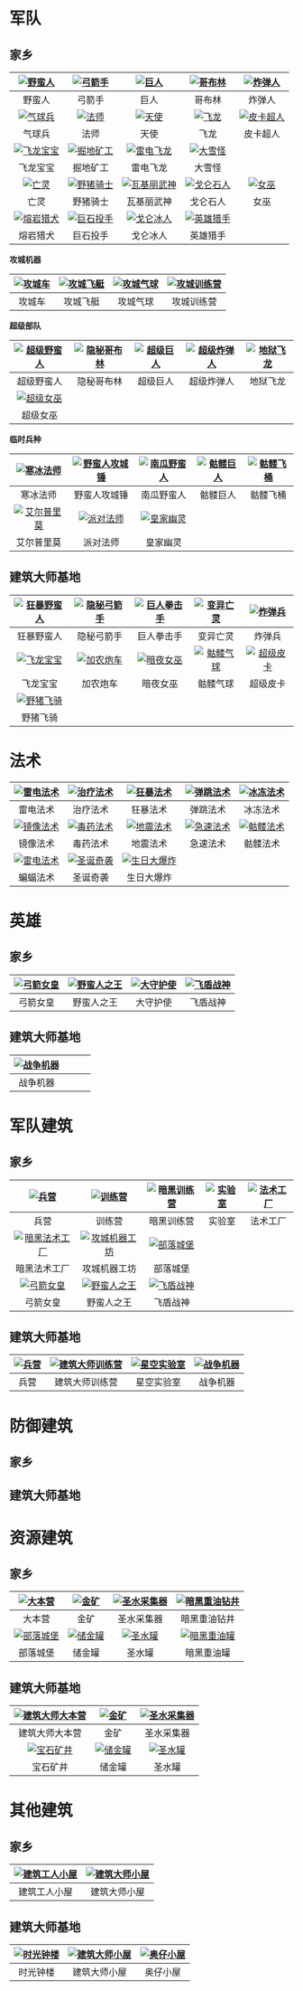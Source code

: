 # 军队

## 家乡

|[![野蛮人](/wiki/Troops/HomeVillage/Barbarian/icon.png "野蛮人")](/wiki/Troops/HomeVillage/Barbarian/wiki.md)|[![弓箭手](/wiki/Troops/HomeVillage/Archer/icon.png "弓箭手")](/wiki/Troops/HomeVillage/Archer/wiki.md)|[![巨人](/wiki/Troops/HomeVillage/Giant/icon.png "巨人")](/wiki/Troops/HomeVillage/Giant/wiki.md)|[![哥布林](/wiki/Troops/HomeVillage/Goblin/icon.png "哥布林")](/wiki/Troops/HomeVillage/Goblin/wiki.md)|[![炸弹人](/wiki/Troops/HomeVillage/WallBreaker/icon.png "炸弹人")](/wiki/Troops/HomeVillage/WallBreaker/wiki.md)|
|:-:|:-:|:-:|:-:|:-:|
|野蛮人|弓箭手|巨人|哥布林|炸弹人|
[![气球兵](/wiki/Troops/HomeVillage/Balloon/icon.png "气球兵")](/wiki/Troops/HomeVillage/Balloon/wiki.md)|[![法师](/wiki/Troops/HomeVillage/Wizard/icon.png "法师")](/wiki/Troops/HomeVillage/Wizard/wiki.md)|[![天使](/wiki/Troops/HomeVillage/Healer/icon.png "天使")](/wiki/Troops/HomeVillage/Healer/wiki.md)|[![飞龙](/wiki/Troops/HomeVillage/Dragon/icon.png "飞龙")](/wiki/Troops/HomeVillage/Dragon/wiki.md)|[![皮卡超人](/wiki/Troops/HomeVillage/PEKKA/icon.png "皮卡超人")](/wiki/Troops/HomeVillage/PEKKA/wiki.md)|
|气球兵|法师|天使|飞龙|皮卡超人|
[![飞龙宝宝](/wiki/Troops/HomeVillage/BabyDragon/icon.png "飞龙宝宝")](/wiki/Troops/HomeVillage/BabyDragon/wiki.md)|[![掘地矿工](/wiki/Troops/HomeVillage/Miner/icon.png "掘地矿工")](/wiki/Troops/HomeVillage/Miner/wiki.md)|[![雷电飞龙](/wiki/Troops/HomeVillage/ElectroDragon/icon.png "雷电飞龙")](/wiki/Troops/HomeVillage/ElectroDragon/wiki.md)|[![大雪怪](/wiki/Troops/HomeVillage/Yeti/icon.png "大雪怪")](/wiki/Troops/HomeVillage/Yeti/wiki.md)|
飞龙宝宝|掘地矿工|雷电飞龙|大雪怪|
|[![亡灵](/wiki/Troops/HomeVillage/Gargoyle/icon.png "亡灵")](/wiki/Troops/HomeVillage/Gargoyle/wiki.md)|[![野猪骑士](/wiki/Troops/HomeVillage/BoarRider/icon.png "野猪骑士")](/wiki/Troops/HomeVillage/BoarRider/wiki.md)|[![瓦基丽武神](/wiki/Troops/HomeVillage/Valkyrie/icon.png "瓦基丽武神")](/wiki/Troops/HomeVillage/Valkyrie/wiki.md)|[![戈仑石人](/wiki/Troops/HomeVillage/Golem/icon.png "戈仑石人")](/wiki/Troops/HomeVillage/Golem/wiki.md)|[![女巫](/wiki/Troops/HomeVillage/Witch/icon.png "女巫")](/wiki/Troops/HomeVillage/Witch/wiki.md)|
|亡灵|野猪骑士|瓦基丽武神|戈仑石人|女巫|
|[![熔岩猎犬](/wiki/Troops/HomeVillage/LavaHound/icon.png "熔岩猎犬")](/wiki/Troops/HomeVillage/LavaHound/wiki.md)|[![巨石投手](/wiki/Troops/HomeVillage/Bowler/icon.png "巨石投手")](/wiki/Troops/HomeVillage/Bowler/wiki.md)|[![戈仑冰人](/wiki/Troops/HomeVillage/IceGolem/icon.png "戈仑冰人")](/wiki/Troops/HomeVillage/IceGolem/wiki.md)|[![英雄猎手](/wiki/Troops/HomeVillage/Headhunter/icon.png "英雄猎手")](/wiki/Troops/HomeVillage/Headhunter/wiki.md)|
|熔岩猎犬|巨石投手|戈仑冰人|英雄猎手|

**攻城机器**

|[![攻城车](/wiki/Troops/HomeVillage/WallWrecker/icon.png "攻城车")](/wiki/Troops/HomeVillage/WallWrecker/wiki.md)|[![攻城飞艇](/wiki/Troops/HomeVillage/BattleBlimp/icon.png "攻城飞艇")](/wiki/Troops/HomeVillage/BattleBlimp/wiki.md)|[![攻城气球](/wiki/Troops/HomeVillage/StoneSlammer/icon.png "攻城气球")](/wiki/Troops/HomeVillage/StoneSlammer/wiki.md)|[![攻城训练营](/wiki/Troops/HomeVillage/SiegeBarracks/icon.png "攻城训练营")](/wiki/Troops/HomeVillage/SiegeBarracks/wiki.md)|
|:-:|:-:|:-:|:-:|
|攻城车|攻城飞艇|攻城气球|攻城训练营|

**超级部队**

|[![超级野蛮人](/wiki/Troops/HomeVillage/SuperBarbarian/icon.png "超级野蛮人")](/wiki/Troops/HomeVillage/SuperBarbarian/wiki.md)|[![隐秘哥布林](/wiki/Troops/HomeVillage/SneakyGoblin/icon.png "隐秘哥布林")](/wiki/Troops/HomeVillage/SneakyGoblin/wiki.md)|[![超级巨人](/wiki/Troops/HomeVillage/SuperGiant/icon.png "超级巨人")](/wiki/Troops/HomeVillage/SuperGiant/wiki.md)|[![超级炸弹人](/wiki/Troops/HomeVillage/SuperWallBreaker/icon.png "超级炸弹人")](/wiki/Troops/HomeVillage/SuperWallBreaker/wiki.md)|[![地狱飞龙](/wiki/Troops/HomeVillage/InfernoDragon/icon.png "地狱飞龙")](/wiki/Troops/HomeVillage/InfernoDragon/wiki.md)|
|:-:|:-:|:-:|:-:|:-:|
|超级野蛮人|隐秘哥布林|超级巨人|超级炸弹人|地狱飞龙|
|[![超级女巫](/wiki/Troops/HomeVillage/SuperWitch/icon.png "超级女巫")](/wiki/Troops/HomeVillage/SuperWitch/wiki.md)|
|超级女巫|


**临时兵种**

|[![寒冰法师](/wiki/Troops/HomeVillage/IceWizard/icon.png "寒冰法师")](/wiki/Troops/HomeVillage/IceWizard/wiki.md)|[![野蛮人攻城锤](/wiki/Troops/HomeVillage/BattleRam/icon.png "野蛮人攻城锤")](/wiki/Troops/HomeVillage/BattleRam/wiki.md)|[![南瓜野蛮人](/wiki/Troops/HomeVillage/PumpkinBarbarian/icon.png "南瓜野蛮人")](/wiki/Troops/HomeVillage/PumpkinBarbarian/wiki.md)|[![骷髅巨人](/wiki/Troops/HomeVillage/GiantSkeleton/icon.png "骷髅巨人")](/wiki/Troops/HomeVillage/GiantSkeleton/wiki.md)|[![骷髅飞桶](/wiki/Troops/HomeVillage/SkeletonBarrel/icon.png "骷髅飞桶")](/wiki/Troops/HomeVillage/SkeletonBarrel/wiki.md)|
|:-:|:-:|:-:|:-:|:-:|
|寒冰法师|野蛮人攻城锤|南瓜野蛮人|骷髅巨人|骷髅飞桶|
|[![艾尔普里莫](/wiki/Troops/HomeVillage/ElPrimo/icon.png "艾尔普里莫")](/wiki/Troops/HomeVillage/ElPrimo/wiki.md)|[![派对法师](/wiki/Troops/HomeVillage/PartyWizard/icon.png "派对法师")](/wiki/Troops/HomeVillage/PartyWizard/wiki.md)|[![皇家幽灵](/wiki/Troops/HomeVillage/RoyalGhost/icon.png "皇家幽灵")](/wiki/Troops/HomeVillage/RoyalGhost/wiki.md)|
|艾尔普里莫|派对法师|皇家幽灵|


## 建筑大师基地

|[![狂暴野蛮人](/wiki/Troops/BuilderBase/RagedBarbarian/icon.png "狂暴野蛮人")](/wiki/Troops/BuilderBase/RagedBarbarian/wiki.md)|[![隐秘弓箭手](/wiki/Troops/BuilderBase/SneakyArcher/icon.png "隐秘弓箭手")](/wiki/Troops/BuilderBase/SneakyArcher/wiki.md)|[![巨人拳击手](/wiki/Troops/BuilderBase/BoxerGiant/icon.png "巨人拳击手")](/wiki/Troops/BuilderBase/BoxerGiant/wiki.md)|[![变异亡灵](/wiki/Troops/BuilderBase/BetaMinion/icon.png "变异亡灵")](/wiki/Troops/BuilderBase/BetaMinion/wiki.md)|[![炸弹兵](/wiki/Troops/BuilderBase/Bomber/icon.png "炸弹兵")](/wiki/Troops/BuilderBase/Bomber/wiki.md)|
|:-:|:-:|:-:|:-:|:-:|
|狂暴野蛮人|隐秘弓箭手|巨人拳击手|变异亡灵|炸弹兵|
|[![飞龙宝宝](/wiki/Troops/BuilderBase/BabyDragon/icon.png "飞龙宝宝")](/wiki/Troops/BuilderBase/BabyDragon/wiki.md)|[![加农炮车](/wiki/Troops/BuilderBase/CannonCart/icon.png "加农炮车")](/wiki/Troops/BuilderBase/CannonCart/wiki.md)|[![暗夜女巫](/wiki/Troops/BuilderBase/NightWitch/icon.png "暗夜女巫")](/wiki/Troops/BuilderBase/NightWitch/wiki.md)|[![骷髅气球](/wiki/Troops/BuilderBase/DropShip/icon.png "骷髅气球")](/wiki/Troops/BuilderBase/DropShip/wiki.md)|[![超级皮卡](/wiki/Troops/BuilderBase/SuperPEKKA/icon.png "超级皮卡")](/wiki/Troops/BuilderBase/SuperPEKKA/wiki.md)|
|飞龙宝宝|加农炮车|暗夜女巫|骷髅气球|超级皮卡|
[![野猪飞骑](/wiki/Troops/BuilderBase/HogGlider/icon.png "野猪飞骑")](/wiki/Troops/BuilderBase/HogGlider/wiki.md)|
|野猪飞骑|



# 法术

|[![雷电法术](/wiki/Spells/LightningSpell/icon.png "雷电法术")](/wiki/Spells/LightningSpell/wiki.md)|[![治疗法术](/wiki/Spells/HealingSpell/icon.png "治疗法术")](/wiki/Spells/HealingSpell/wiki.md)|[![狂暴法术](/wiki/Spells/RageSpell/icon.png "狂暴法术")](/wiki/Spells/RageSpell/wiki.md)|[![弹跳法术](/wiki/Spells/JumpSpell/icon.png "弹跳法术")](/wiki/Spells/JumpSpell/wiki.md)|[![冰冻法术](/wiki/Spells/FreezeSpell/icon.png "冰冻法术")](/wiki/Spells/FreezeSpell/wiki.md)|
|:-:|:-:|:-:|:-:|:-:|
|雷电法术|治疗法术|狂暴法术|弹跳法术|冰冻法术|
|[![镜像法术](/wiki/Spells/CloneSpell/icon.png "镜像法术")](/wiki/Spells/CloneSpell/wiki.md)|[![毒药法术](/wiki/Spells/PoisonSpell/icon.png "毒药法术")](/wiki/Spells/PoisonSpell/wiki.md)|[![地震法术](/wiki/Spells/EarthquakeSpell/icon.png "地震法术")](/wiki/Spells/EarthquakeSpell/wiki.md)|[![急速法术](/wiki/Spells/HasteSpell/icon.png "急速法术")](/wiki/Spells/HasteSpell/wiki.md)|[![骷髅法术](/wiki/Spells/SkeletonSpell/icon.png "骷髅法术")](/wiki/Spells/SkeletonSpell/wiki.md)|
|镜像法术|毒药法术|地震法术|急速法术|骷髅法术|
|[![雷电法术](/wiki/Spells/BatSpell/icon.png "雷电法术")](/wiki/Spells/BatSpell/wiki.md)|[![圣诞奇袭](/wiki/Spells/Santa'sSurprise/icon.png "圣诞奇袭")](/wiki/Spells/Santa'sSurprise/wiki.md)|[![生日大爆炸](/wiki/Spells/BirthdayBoom/icon.png "生日大爆炸")](/wiki/Spells/BirthdayBoom/wiki.md)|
|蝙蝠法术|圣诞奇袭|生日大爆炸|



# 英雄

## 家乡

|[![弓箭女皇](/wiki/Heroes/ArcherQueen/icon.png "弓箭女皇")](/wiki/Heroes/ArcherQueen/wiki.md)|    [![野蛮人之王](/wiki/Heroes/BarbarianKing/icon.png "野蛮人之王")](/wiki/Heroes/BarbarianKing/wiki.md)| [![大守护使](/wiki/Heroes/GrandWarden/icon.png "大守护使")](/wiki/Heroes/GrandWarden/wiki.md)|   [![飞盾战神](/wiki/Heroes/RoyalChampion/icon.png "飞盾战神")](/wiki/Heroes/RoyalChampion/wiki.md)
|:-:|:-:|:-:|:-:|
|弓箭女皇|野蛮人之王|大守护使|飞盾战神|

## 建筑大师基地

|[![战争机器](/wiki/Heroes/BattleMachine/icon.png "战争机器")](/wiki/Heroes/BattleMachine/wiki.md)| | | |
|:-:|:-:|:-:|:-:|
|战争机器|



# 军队建筑

## 家乡

|[![兵营](/wiki/Army/HomeVillage/ArmyCamp/Lv10.png "兵营")](/wiki/Army/HomeVillage/ArmyCamp/wiki.md)|[![训练营](/wiki/Army/HomeVillage/Barracks/Lv14.png "训练营")](/wiki/Army/HomeVillage/Barracks/wiki.md)|[![暗黑训练营](/wiki/Army/HomeVillage/DarkBarracks/Lv9.png "暗黑训练营")](/wiki/Army/HomeVillage/Barracks/wiki.md)|[![实验室](/wiki/Army/HomeVillage/Laboratory/Lv11.png "实验室")](/wiki/Army/HomeVillage/Laboratory/wiki.md)|[![法术工厂](/wiki/Army/HomeVillage/SpellFactory/Lv5.png "法术工厂")](/wiki/Army/HomeVillage/SpellFactory/wiki.md)|
|:-:|:-:|:-:|:-:|:-:|
|兵营|训练营|暗黑训练营|实验室|法术工厂|
|[![暗黑法术工厂](/wiki/Army/HomeVillage/DarkSpellFactory/Lv5.png "暗黑法术工厂")](/wiki/Army/HomeVillage/DarkSpellFactory/wiki.md)|[![攻城机器工坊](/wiki/Army/HomeVillage/Workshop/Lv4.png "攻城机器工坊")](/wiki/Army/HomeVillage/Workshop/wiki.md)|[![部落城堡](/wiki/Resources/HomeVillage/ClanCastle/Lv9.png "部落城堡")](/wiki/Resources/HomeVillage/ClanCastle/wiki.md)|
|暗黑法术工厂|攻城机器工坊|部落城堡|
|[![弓箭女皇](/wiki/Army/HomeVillage/ArcherQueen/icon.png "弓箭女皇")](/wiki/Army/HomeVillage/ArcherQueen/wiki.md)|[![野蛮人之王](/wiki/Army/HomeVillage/BarbarianKing/icon.png "野蛮人之王")](/wiki/Army/HomeVillage/BarbarianKing/wiki.md)|[![飞盾战神](/wiki/Army/HomeVillage/RoyalChampion/icon.png "飞盾战神")](/wiki/Army/HomeVillage/RoyalChampion/wiki.md)|
|弓箭女皇|野蛮人之王|飞盾战神|

## 建筑大师基地

|[![兵营](/wiki/Army/BuilderBase/ArmyCamp/icon.png "兵营")](/wiki/Army/BuilderBase/ArmyCamp/wiki.md)|[![建筑大师训练营](/wiki/Army/BuilderBase/BuilderBarracks/Lv11.png "建筑大师训练营")](/wiki/Army/BuilderBase/BuilderBarracks/wiki.md)|[![星空实验室](/wiki/Army/BuilderBase/StarLaboratory/Lv9.png "星空实验室")](/wiki/Army/BuilderBase/StarLaboratory/wiki.md)|[![战争机器](/wiki/Army/BuilderBase/BattleMachine/icon.png "战争机器")](/wiki/Army/BuilderBase/BattleMachine/wiki.md)|
|:-:|:-:|:-:|:-:|
|兵营|建筑大师训练营|星空实验室|战争机器|



# 防御建筑

## 家乡

## 建筑大师基地



# 资源建筑

## 家乡

|[![大本营](/wiki/Resources/HomeVillage/TownHall/Lv13.png "大本营")](/wiki/Resources/HomeVillage/TownHall/wiki.md)|[![金矿](/wiki/Resources/HomeVillage/GoldMine/Lv14.png "金矿")](/wiki/Resources/HomeVillage/GoldMine/wiki.md)|[![圣水采集器](/wiki/Resources/HomeVillage/ElixirCollector/Lv14.png "圣水采集器")](/wiki/Resources/HomeVillage/ElixirCollector/wiki.md)|[![暗黑重油钻井](/wiki/Resources/HomeVillage/DarkElixirDrill/Lv8.png "暗黑重油钻井")](/wiki/Resources/HomeVillage/DarkElixirDrill/wiki.md)|
|:-:|:-:|:-:|:-:|
|大本营|金矿|圣水采集器|暗黑重油钻井|
|[![部落城堡](/wiki/Resources/HomeVillage/ClanCastle/Lv9.png "部落城堡")](/wiki/Resources/HomeVillage/ClanCastle/wiki.md)|[![储金罐](/wiki/Resources/HomeVillage/GoldStorage/Lv14.png "储金罐")](/wiki/Resources/HomeVillage/GoldStorage/wiki.md)|[![圣水罐](/wiki/Resources/HomeVillage/ElixirStorage/Lv14.png "圣水罐")](/wiki/Resources/HomeVillage/ElixirStorage/wiki.md)|[![暗黑重油罐](/wiki/Resources/HomeVillage/DarkElixirStorage/Lv8.png "暗黑重油罐")](/wiki/Resources/HomeVillage/DarkElixirStorage/wiki.md)|
|部落城堡|储金罐|圣水罐|暗黑重油罐|

## 建筑大师基地

|[![建筑大师大本营](/wiki/Resources/BuilderBase/BuilderHall/Lv9.png "建筑大师大本营")](/wiki/Resources/BuilderBase/BuilderHall/wiki.md)|[![金矿](/wiki/Resources/BuilderBase/GoldMine/Lv9.png "金矿")](/wiki/Resources/BuilderBase/GoldMine/wiki.md)|[![圣水采集器](/wiki/Resources/BuilderBase/ElixirCollector/Lv9.png "圣水采集器")](/wiki/Resources/BuilderBase/ElixirCollector/wiki.md)|
|:-:|:-:|:-:|
|建筑大师大本营|金矿|圣水采集器|
|[![宝石矿井](/wiki/Resources/BuilderBase/GemMine/Lv9.png "宝石矿井")](/wiki/Resources/BuilderBase/GemMine/wiki.md)|[![储金罐](/wiki/Resources/BuilderBase/GoldStorage/Lv9.png "储金罐")](/wiki/Resources/BuilderBase/GoldStorage/wiki.md)|[![圣水罐](/wiki/Resources/BuilderBase/ElixirStorage/Lv9.png "圣水罐")](/wiki/Resources/BuilderBase/ElixirStorage/wiki.md)|
|宝石矿井|储金罐|圣水罐|



# 其他建筑

## 家乡

|[![建筑工人小屋](/wiki/Other/HomeVillage/Builder'sHut/icon.png "建筑工人小屋")](/wiki/Other/HomeVillage/Builder'sHut/wiki.md)|[![建筑大师小屋](/wiki/Other/HomeVillage/MasterBuilder'sHut/icon.png "建筑大师小屋")](/wiki/Other/HomeVillage/MasterBuilder'sHut/wiki.md)|
|:-:|:-:|
|建筑工人小屋|建筑大师小屋|

## 建筑大师基地

|[![时光钟楼](/wiki/Other/BuilderBase/ClockTower/Lv9.png "时光钟楼")](/wiki/Other/BuilderBase/ClockTower/wiki.md)|[![建筑大师小屋](/wiki/Other/BuilderBase/MasterBuilder'sHut/icon.png "建筑大师小屋")](/wiki/Other/BuilderBase/MasterBuilder'sHut/wiki.md)|[![奥仔小屋](/wiki/Other/BuilderBase/OTTOHut/Lv5.png "奥仔小屋")](/wiki/Other/BuilderBase/OTTOHut/wiki.md)|
|:-:|:-:|:-:|
|时光钟楼|建筑大师小屋|奥仔小屋|